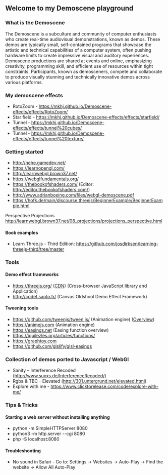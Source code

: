 ## Welcome to my Demoscene playground

### What is the Demoscene
The Demoscene is a subculture and community of computer enthusiasts who create real-time audiovisual demonstrations, known as demos. These demos are typically small, self-contained programs that showcase the artistic and technical capabilities of a computer system, often pushing hardware limits to create impressive visual and auditory experiences. Demoscene productions are shared at events and online, emphasizing creativity, programming skill, and efficient use of resources within tight constraints. Participants, known as demosceners, compete and collaborate to produce visually stunning and technically innovative demos across various platforms.

### My demoscene effects

* RotoZoom - https://mkhj.github.io/Demoscene-effects/effects/RotoZoom/
* Star field - https://mkhj.github.io/Demoscene-effects/effects/starfield/
* Tunnel - https://mkhj.github.io/Demoscene-effects/effects/tunnel%20cubes/
* Tunnel - https://mkhj.github.io/Demoscene-effects/effects/tunnel%20texture/

### Getting started

* http://nehe.gamedev.net/
* https://learnopengl.com/
* http://learnwebgl.brown37.net/
* https://webglfundamentals.org/
* https://thebookofshaders.com/ (Editor: http://editor.thebookofshaders.com/)
* http://www.adrianboeing.com/files/webgl-demoscene.pdf
* https://hofk.de/main/discourse.threejs/BeginnerExample/BeginnerExample.html

Perspective Projections
http://learnwebgl.brown37.net/08_projections/projections_perspective.html

#### Book examples
* Learn Three.js - Third Edition: https://github.com/josdirksen/learning-threejs-third/tree/master

### Tools

#### Demo effect frameworks
* https://threejs.org/ ([CDN](https://cdnjs.com/libraries/three.js/)) (Cross-browser JavaScript library and Application)
* http://codef.santo.fr/ (Canvas Oldshool Demo Effect Framework)
  
#### Tweening tools
* https://github.com/tweenjs/tween.js/ (Animation engine) ([Overview](https://sole.github.io/tween.js/examples/03_graphs.html))
* https://animejs.com (Animation engine)
* https://easings.net (Easing function overview)
* https://iquilezles.org/articles/functions/
* https://graphtoy.com
* https://github.com/glslify/glsl-easings

### Collection of demos ported to Javascript / WebGl

* Sanity – Interference Recoded (http://www.suxxs.de/InterferenceRecoded/)
* Rgba & TBC - Elevated (http://301.untergrund.net/elevated.html)
* Explore with me - https://www.clicktorelease.com/code/explore-with-me/

### Tips & Tricks

#### Starting a web server without installing anything

* python -m SimpleHTTPServer 8080
* python3 -m http.server --cgi 8080
* php -S localhost:8080

#### Troubleshooting

* No sound in Safari - Go to: Settings -> Websites -> Auto-Play -> Find the website -> Allow All Auto-Play
